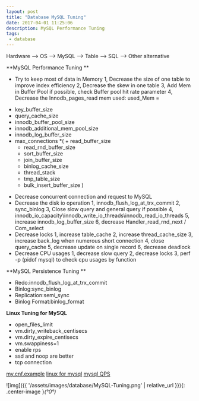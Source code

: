 ```yaml
---
layout: post
title: "Database MySQL Tuning"
date: 2017-04-01 11:25:06
description: MySQL Performance Tuning
tags: 
 - database
---
```


Hardware --> OS --> MySQL --> Table --> SQL --> Other alternative

**MySQL Performance Tuning **

 - Try to keep most of data in Memory
	1, Decrease the size of one table to improve index efficiency
        2, Decrease the skew in one table
        3, Add Mem in Buffer Pool if possible, check Buffer pool hit rate parameter
        4, Decrease the Innodb_pages_read
mem used:
used_Mem =
+ key_buffer_size
+ query_cache_size
+ innodb_buffer_pool_size
+ innodb_additional_mem_pool_size
+ innodb_log_buffer_size
+ max_connections *(
       + read_buffer_size
    + read_rnd_buffer_size
    + sort_buffer_size
    + join_buffer_size
    + binlog_cache_size
    + thread_stack
    + tmp_table_size
    + bulk_insert_buffer_size
)

 - Decrease concurrent connection and request to MySQL
 - Decrease the disk io operation
        1, innodb_flush_log_at_trx_commit
        2, sync_binlog
        3, Close slow query and general query if possible
        4, innodb_io_capacity\innodb_write_io_threads\innodb_read_io_threads
        5, increase innodb_log_buffer_size
        6, decrease Handler_read_rnd_next / Com_select
 - Decrease locks
	1, increase table_cache
        2, increase thread_cache_size
        3, increase back_log when numerous short connection
        4, close query_cache
        5, decrease update on single record
        6, decrease deadlock
 - Decrease CPU usages
        1, decrease slow query
        2, decrease locks
        3, perf -p (pidof mysql) to check cpu usages by function

**MySQL Persistence  Tuning **
 - Redo:innodb_flush_log_at_trx_commit
 - Binlog:sync_binlog
 - Replication:semi_sync
 - Binlog Format:binlog_format
   

**Linux Tuning for MySQL**
 - open_files_limit
 - vm.dirty_writeback_centisecs
 - vm.dirty_expire_centisecs
 - vm.swappiness=1
 - enable rps
 - ssd and noop are better
 - tcp connection

[my.cnf.example](https://github.com/foreversunyao/Configuration_Example/blob/master/my.cnf)
[linux for mysql](https://github.com/foreversunyao/Configuration_Example/blob/master/linux4mysql.txt)
[mysql QPS](https://github.com/foreversunyao/Configuration_Example/blob/master/mysqlqps.sh)

![img]({{ '/assets/images/database/MySQL-Tuning.png' | relative_url }}){: .center-image }*(°0°)*


